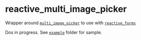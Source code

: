 # reactive_multi_image_picker

Wrapper around [`multi_image_picker`](https://pub.dev/packages/multi_image_picker) to use with [`reactive_forms`](https://pub.dev/packages/reactive_forms)

Dos in progress. See [`example`](https://github.com/artflutter/reactive_forms_widgets/tree/master/packages/reactive_multi_image_picker/example) folder for sample.

